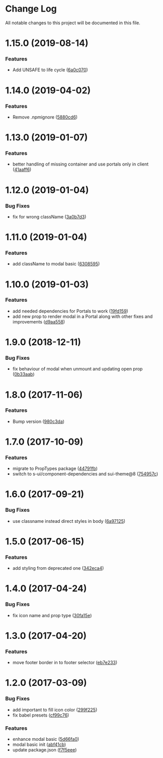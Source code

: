# Change Log

All notable changes to this project will be documented in this file.

<a name="1.15.0"></a>
# 1.15.0 (2019-08-14)


### Features

* Add UNSAFE to life cycle ([6a0c070](https://github.com/SUI-Components/schibsted-spain-components/commit/6a0c070))



<a name="1.14.0"></a>
# 1.14.0 (2019-04-02)


### Features

* Remove .npmignore ([5880cd6](https://github.com/SUI-Components/schibsted-spain-components/commit/5880cd6))



<a name="1.13.0"></a>
# 1.13.0 (2019-01-07)


### Features

* better handling of missing container and use portals only in client ([41aaff6](https://github.com/SUI-Components/schibsted-spain-components/commit/41aaff6))



<a name="1.12.0"></a>
# 1.12.0 (2019-01-04)


### Bug Fixes

* fix for wrong className ([3a0b7d3](https://github.com/SUI-Components/schibsted-spain-components/commit/3a0b7d3))



<a name="1.11.0"></a>
# 1.11.0 (2019-01-04)


### Features

* add className to modal basic ([6308595](https://github.com/SUI-Components/schibsted-spain-components/commit/6308595))



<a name="1.10.0"></a>
# 1.10.0 (2019-01-03)


### Features

* add needed dependencies for Portals to work ([19fd159](https://github.com/SUI-Components/schibsted-spain-components/commit/19fd159))
* add new prop to render modal in a Portal along with other fixes and improvements ([d9aa558](https://github.com/SUI-Components/schibsted-spain-components/commit/d9aa558))



<a name="1.9.0"></a>
# 1.9.0 (2018-12-11)


### Bug Fixes

* fix behaviour of modal when unmount and updating open prop ([0b33aab](https://github.com/SUI-Components/schibsted-spain-components/commit/0b33aab))



<a name="1.8.0"></a>
# 1.8.0 (2017-11-06)


### Features

* Bump version ([980c3da](https://github.com/SUI-Components/schibsted-spain-components/commit/980c3da))



<a name="1.7.0"></a>
# 1.7.0 (2017-10-09)


### Features

* migrate to PropTypes package ([44791fb](https://github.com/SUI-Components/schibsted-spain-components/commit/44791fb))
* switch to s-ui/component-dependencies and sui-theme@8 ([754957c](https://github.com/SUI-Components/schibsted-spain-components/commit/754957c))



<a name="1.6.0"></a>
# 1.6.0 (2017-09-21)


### Bug Fixes

* use classname instead direct styles in body ([6a97125](https://github.com/SUI-Components/schibsted-spain-components/commit/6a97125))



<a name="1.5.0"></a>
# 1.5.0 (2017-06-15)


### Features

* add styling from deprecated one ([342eca4](https://github.com/SUI-Components/schibsted-spain-components/commit/342eca4))



<a name="1.4.0"></a>
# 1.4.0 (2017-04-24)


### Bug Fixes

* fix icon name and prop type ([30fa15e](https://github.com/SUI-Components/schibsted-spain-components/commit/30fa15e))



<a name="1.3.0"></a>
# 1.3.0 (2017-04-20)


### Features

* move footer border in to footer selector ([eb7e233](https://github.com/SUI-Components/schibsted-spain-components/commit/eb7e233))



<a name="1.2.0"></a>
# 1.2.0 (2017-03-09)


### Bug Fixes

* add important to fill icon color ([299f225](https://github.com/SUI-Components/schibsted-spain-components/commit/299f225))
* fix babel presets ([cf99c76](https://github.com/SUI-Components/schibsted-spain-components/commit/cf99c76))


### Features

* enhance modal basic ([5d66fa0](https://github.com/SUI-Components/schibsted-spain-components/commit/5d66fa0))
* modal basic init ([abf41cb](https://github.com/SUI-Components/schibsted-spain-components/commit/abf41cb))
* update package.json ([f7f5eee](https://github.com/SUI-Components/schibsted-spain-components/commit/f7f5eee))



